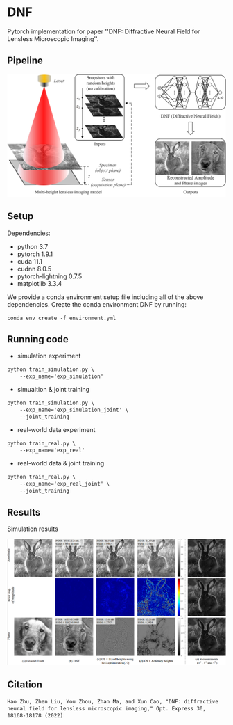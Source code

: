 # DNF
Pytorch implementation for paper ''DNF: Diffractive Neural Field for Lensless Microscopic Imaging''.

## Pipeline
<img src="./imgs/imaging_model.png">

## Setup

Dependencies:

* python 3.7
* pytorch 1.9.1
* cuda 11.1
* cudnn 8.0.5
* pytorch-lightning 0.7.5
* matplotlib 3.3.4

We provide a conda environment setup file including all of the above dependencies. Create the conda environment DNF by running:
```
conda env create -f environment.yml
```

## Running code

* simulation experiment
```
python train_simulation.py \
	--exp_name='exp_simulation'
```
* simualtion & joint training 
```
python train_simulation.py \ 
	--exp_name='exp_simulation_joint' \
	--joint_training
```
* real-world data experiment
```
python train_real.py \
	--exp_name='exp_real'
```
* real-world data & joint training
```
python train_real.py \
	--exp_name='exp_real_joint' \
	--joint_training
```

## Results
Simulation results

<img src="./imgs/synthesis_results.png">

## Citation
```
Hao Zhu, Zhen Liu, You Zhou, Zhan Ma, and Xun Cao, "DNF: diffractive neural field for lensless microscopic imaging," Opt. Express 30, 18168-18178 (2022)
```